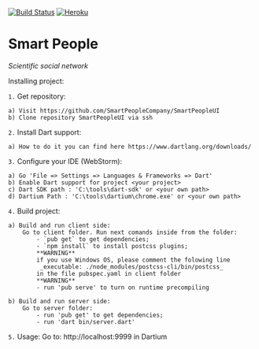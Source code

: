 [![Build Status](https://travis-ci.org/SmartPeopleCompany/SmartPeopleUI.svg)](https://travis-ci.org/SmartPeopleCompany/SmartPeopleUI) [![Heroku](https://heroku-badge.herokuapp.com/?app=smartpeople)](http://smartpeople.herokuapp.com/)

# Smart People

_Scientific social network_


Installing project:

`1.` Get repository:

	a) Visit https://github.com/SmartPeopleCompany/SmartPeopleUI
	b) Clone repository SmartPeopleUI via ssh

`2.` Install Dart support:

	a) How to do it you can find here https://www.dartlang.org/downloads/

`3.` Configure your IDE (WebStorm):

	a) Go 'File => Settings => Languages & Frameworks => Dart'
	b) Enable Dart support for project <your project>
	c) Dart SDK path : 'C:\tools\dart-sdk' or <your own path>
	d) Dartium Path : 'C:\tools\dartium\chrome.exe' or <your own path>

`4.` Build project:

    a) Build and run client side:
        Go to client folder. Run next comands inside from the folder:
            - `pub get` to get dependencies;
            - `npm install` to install postcss plugins;
            **WARNING**
            if you use Windows OS, please comment the folowing line
             _executable: ./node_modules/postcss-cli/bin/postcss_
            in the file pubspec.yaml in client folder
            **WARNING**
            - run 'pub serve' to turn on runtime precompiling 

	b) Build and run server side:
	    Go to server folder:
	        - run 'pub get' to get dependencies;
	        - run 'dart bin/server.dart'
	        
`5.`  Usage:
        Go to: http://localhost:9999 in Dartium

